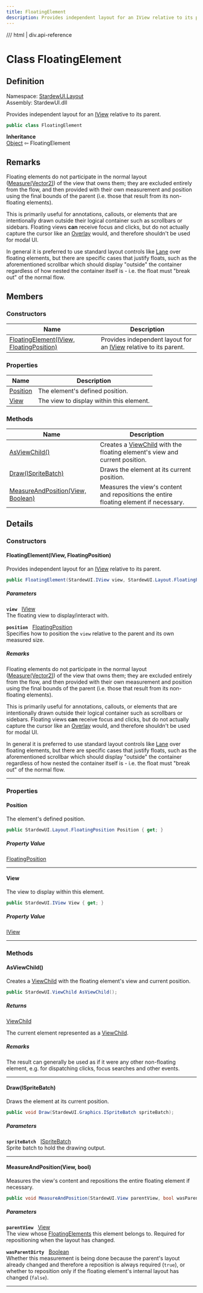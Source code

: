 ```yaml
---
title: FloatingElement
description: Provides independent layout for an IView relative to its parent.
---
```


<link rel="stylesheet" href="/StardewUI/stylesheets/reference.css" />

/// html | div.api-reference

# Class FloatingElement

## Definition

<div class="api-definition" markdown>

Namespace: [StardewUI.Layout](index.md)  
Assembly: StardewUI.dll  

</div>

Provides independent layout for an [IView](../iview.md) relative to its parent.

```cs
public class FloatingElement
```

**Inheritance**  
[Object](https://learn.microsoft.com/en-us/dotnet/api/system.object) ⇦ FloatingElement

## Remarks

Floating elements do not participate in the normal layout ([Measure(Vector2)](../iview.md#measurevector2)) of the view that owns them; they are excluded entirely from the flow, and then provided with their own measurement and position using the final bounds of the parent (i.e. those that result from its non-floating elements). 

 This is primarily useful for annotations, callouts, or elements that are intentionally drawn outside their logical container such as scrollbars or sidebars. Floating views **can** receive focus and clicks, but do not actually capture the cursor like an [Overlay](../overlays/overlay.md) would, and therefore shouldn't be used for modal UI. 

 In general it is preferred to use standard layout controls like [Lane](../widgets/lane.md) over floating elements, but there are specific cases that justify floats, such as the aforementioned scrollbar which should display "outside" the container regardless of how nested the container itself is - i.e. the float must "break out" of the normal flow.

## Members

### Constructors

 | Name | Description |
| --- | --- |
| [FloatingElement(IView, FloatingPosition)](#floatingelementiview-floatingposition) | Provides independent layout for an [IView](../iview.md) relative to its parent. | 

### Properties

 | Name | Description |
| --- | --- |
| [Position](#position) | The element's defined position. | 
| [View](#view) | The view to display within this element. | 

### Methods

 | Name | Description |
| --- | --- |
| [AsViewChild()](#asviewchild) | Creates a [ViewChild](../viewchild.md) with the floating element's view and current position. | 
| [Draw(ISpriteBatch)](#drawispritebatch) | Draws the element at its current position. | 
| [MeasureAndPosition(View, Boolean)](#measureandpositionview-bool) | Measures the view's content and repositions the entire floating element if necessary. | 

## Details

### Constructors

#### FloatingElement(IView, FloatingPosition)

Provides independent layout for an [IView](../iview.md) relative to its parent.

```cs
public FloatingElement(StardewUI.IView view, StardewUI.Layout.FloatingPosition position);
```

##### Parameters

**`view`** &nbsp; [IView](../iview.md)  
The floating view to display/interact with.

**`position`** &nbsp; [FloatingPosition](floatingposition.md)  
Specifies how to position the `view` relative to the parent and its own measured size.

##### Remarks

Floating elements do not participate in the normal layout ([Measure(Vector2)](../iview.md#measurevector2)) of the view that owns them; they are excluded entirely from the flow, and then provided with their own measurement and position using the final bounds of the parent (i.e. those that result from its non-floating elements). 

 This is primarily useful for annotations, callouts, or elements that are intentionally drawn outside their logical container such as scrollbars or sidebars. Floating views **can** receive focus and clicks, but do not actually capture the cursor like an [Overlay](../overlays/overlay.md) would, and therefore shouldn't be used for modal UI. 

 In general it is preferred to use standard layout controls like [Lane](../widgets/lane.md) over floating elements, but there are specific cases that justify floats, such as the aforementioned scrollbar which should display "outside" the container regardless of how nested the container itself is - i.e. the float must "break out" of the normal flow.

-----

### Properties

#### Position

The element's defined position.

```cs
public StardewUI.Layout.FloatingPosition Position { get; }
```

##### Property Value

[FloatingPosition](floatingposition.md)

-----

#### View

The view to display within this element.

```cs
public StardewUI.IView View { get; }
```

##### Property Value

[IView](../iview.md)

-----

### Methods

#### AsViewChild()

Creates a [ViewChild](../viewchild.md) with the floating element's view and current position.

```cs
public StardewUI.ViewChild AsViewChild();
```

##### Returns

[ViewChild](../viewchild.md)

  The current element represented as a [ViewChild](../viewchild.md).

##### Remarks

The result can generally be used as if it were any other non-floating element, e.g. for dispatching clicks, focus searches and other events.

-----

#### Draw(ISpriteBatch)

Draws the element at its current position.

```cs
public void Draw(StardewUI.Graphics.ISpriteBatch spriteBatch);
```

##### Parameters

**`spriteBatch`** &nbsp; [ISpriteBatch](../graphics/ispritebatch.md)  
Sprite batch to hold the drawing output.

-----

#### MeasureAndPosition(View, bool)

Measures the view's content and repositions the entire floating element if necessary.

```cs
public void MeasureAndPosition(StardewUI.View parentView, bool wasParentDirty);
```

##### Parameters

**`parentView`** &nbsp; [View](../view.md)  
The view whose [FloatingElements](../view.md#floatingelements) this element belongs to. Required for repositioning when the layout has changed.

**`wasParentDirty`** &nbsp; [Boolean](https://learn.microsoft.com/en-us/dotnet/api/system.boolean)  
Whether this measurement is being done because the parent's layout already changed and therefore a reposition is always required (`true`), or whether to reposition only if the floating element's internal layout has changed (`false`).

-----

